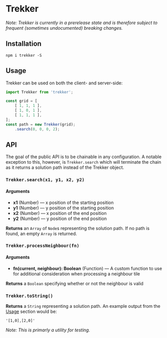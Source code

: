 # Trekker
_Note: Trekker is currently in a prerelease state and is therefore subject to frequent (sometimes undocumented) breaking changes._

## Installation
```
npm i trekker -S
```

## Usage
Trekker can be used on both the client- and server-side:
```js
import Trekker from 'trekker';

const grid = [
    [ 1, 1, 1 ],
    [ 1, 0, 1 ],
    [ 1, 1, 1 ],
];
const path = new Trekker(grid);
    .search(0, 0, 0, 2);
```

## API
The goal of the public API is to be chainable in any configuration. A notable exception to this, however, is `Trekker.search` which will terminate the chain as it returns a solution path instead of the Trekker object.

### `Trekker.search(x1, y1, x2, y2)`
#### Arguments
* **x1** (Number) &mdash; x position of the starting position  
* **y1** (Number) &mdash; y position of the starting position  
* **x2** (Number) &mdash; x position of the end position  
* **y2** (Number) &mdash; y position of the end position

**Returns** an `Array` of `Node`s representing the solution path. If no path is found, an empty `Array` is returned.

### `Trekker.processNeighbour(fn)`
#### Arguments
* **fn(current, neighbour): Boolean** (Function) &mdash; A custom function to use for additional consideration when processing a neighbour tile

**Returns** a `Boolean` specifying whether or not the neighbour is valid

### `Trekker.toString()`
**Returns** a `String` representing a solution path. An example output from the [Usage](#usage) section would be:
```
'[1,0],[2,0]'
```
_Note: This is primarly a utility for testing._
